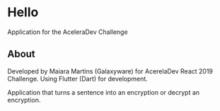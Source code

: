 # Hello

Application for the AceleraDev Challenge

## About

Developed by Maiara Martins (Galaxyware) for AcerelaDev React 2019 Challenge.
Using Flutter (Dart) for development.

Application that turns a sentence into an encryption or decrypt an encryption.
